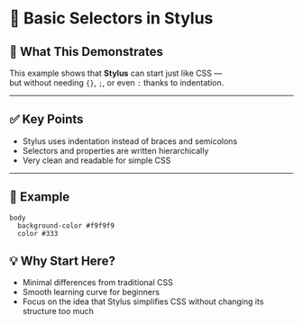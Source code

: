 # 📘 Basic Selectors in Stylus

## 🧠 What This Demonstrates

This example shows that **Stylus** can start just like CSS —  
but without needing `{}`, `;`, or even `:` thanks to indentation.

---

## ✅ Key Points

- Stylus uses indentation instead of braces and semicolons
- Selectors and properties are written hierarchically
- Very clean and readable for simple CSS

---

## 📄 Example

```stylus
body
  background-color #f9f9f9
  color #333
```

## 💡 Why Start Here?

- Minimal differences from traditional CSS
- Smooth learning curve for beginners
- Focus on the idea that Stylus simplifies CSS without changing its structure too much
